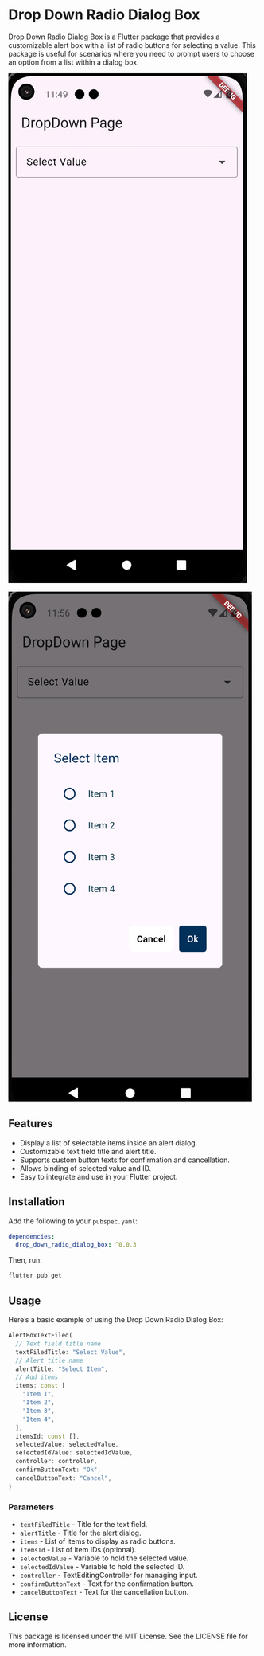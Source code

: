 # Drop Down Radio Dialog Box

Drop Down Radio Dialog Box is a Flutter package that provides a customizable alert box with a list of radio buttons for selecting a value. This package is useful for scenarios where you need to prompt users to choose an option from a list within a dialog box.


![Drop Down Radio Dialog Box Preview](https://github.com/itsSaiful/drop-down-radio-dialog-box/blob/main/drop_down.gif)

![Alt Text](image-1.png)


## Features

* Display a list of selectable items inside an alert dialog.
* Customizable text field title and alert title.
* Supports custom button texts for confirmation and cancellation.
* Allows binding of selected value and ID.
* Easy to integrate and use in your Flutter project.

## Installation

Add the following to your `pubspec.yaml`:

```yaml
dependencies:
  drop_down_radio_dialog_box: ^0.0.3
```

Then, run:

```bash
flutter pub get
```

## Usage

Here’s a basic example of using the Drop Down Radio Dialog Box:

```dart
AlertBoxTextFiled(
  // Text field title name
  textFiledTitle: "Select Value",
  // Alert title name
  alertTitle: "Select Item",
  // Add items
  items: const [
    "Item 1",
    "Item 2",
    "Item 3",
    "Item 4",
  ],
  itemsId: const [],
  selectedValue: selectedValue,
  selectedIdValue: selectedIdValue,
  controller: controller,
  confirmButtonText: "Ok",
  cancelButtonText: "Cancel",
)
```

### Parameters

* `textFiledTitle` - Title for the text field.
* `alertTitle` - Title for the alert dialog.
* `items` - List of items to display as radio buttons.
* `itemsId` - List of item IDs (optional).
* `selectedValue` - Variable to hold the selected value.
* `selectedIdValue` - Variable to hold the selected ID.
* `controller` - TextEditingController for managing input.
* `confirmButtonText` - Text for the confirmation button.
* `cancelButtonText` - Text for the cancellation button.

## License

This package is licensed under the MIT License. See the LICENSE file for more information.
